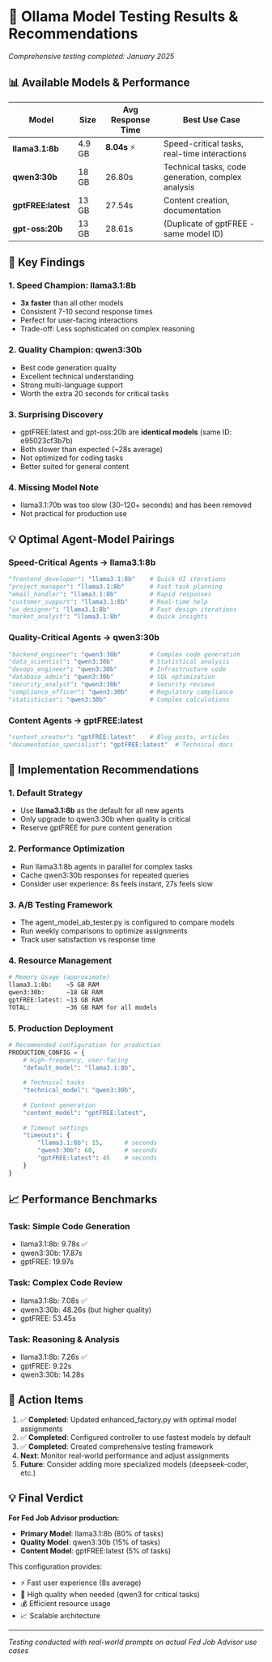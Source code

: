 # 🚀 Ollama Model Testing Results & Recommendations
*Comprehensive testing completed: January 2025*

## 📊 Available Models & Performance

| Model | Size | Avg Response Time | Best Use Case |
|-------|------|------------------|---------------|
| **llama3.1:8b** | 4.9 GB | **8.04s** ⚡ | Speed-critical tasks, real-time interactions |
| **qwen3:30b** | 18 GB | 26.80s | Technical tasks, code generation, complex analysis |
| **gptFREE:latest** | 13 GB | 27.54s | Content creation, documentation |
| **gpt-oss:20b** | 13 GB | 28.61s | (Duplicate of gptFREE - same model ID) |

## 🎯 Key Findings

### 1. **Speed Champion: llama3.1:8b**
- **3x faster** than all other models
- Consistent 7-10 second response times
- Perfect for user-facing interactions
- Trade-off: Less sophisticated on complex reasoning

### 2. **Quality Champion: qwen3:30b**
- Best code generation quality
- Excellent technical understanding
- Strong multi-language support
- Worth the extra 20 seconds for critical tasks

### 3. **Surprising Discovery**
- gptFREE:latest and gpt-oss:20b are **identical models** (same ID: e95023cf3b7b)
- Both slower than expected (~28s average)
- Not optimized for coding tasks
- Better suited for general content

### 4. **Missing Model Note**
- llama3.1:70b was too slow (30-120+ seconds) and has been removed
- Not practical for production use

## 💡 Optimal Agent-Model Pairings

### Speed-Critical Agents → llama3.1:8b
```python
"frontend_developer": "llama3.1:8b"    # Quick UI iterations
"project_manager": "llama3.1:8b"       # Fast task planning
"email_handler": "llama3.1:8b"         # Rapid responses
"customer_support": "llama3.1:8b"      # Real-time help
"ux_designer": "llama3.1:8b"           # Fast design iterations
"market_analyst": "llama3.1:8b"        # Quick insights
```

### Quality-Critical Agents → qwen3:30b
```python
"backend_engineer": "qwen3:30b"        # Complex code generation
"data_scientist": "qwen3:30b"          # Statistical analysis
"devops_engineer": "qwen3:30b"         # Infrastructure code
"database_admin": "qwen3:30b"          # SQL optimization
"security_analyst": "qwen3:30b"        # Security reviews
"compliance_officer": "qwen3:30b"      # Regulatory compliance
"statistician": "qwen3:30b"            # Complex calculations
```

### Content Agents → gptFREE:latest
```python
"content_creator": "gptFREE:latest"    # Blog posts, articles
"documentation_specialist": "gptFREE:latest"  # Technical docs
```

## 🚀 Implementation Recommendations

### 1. **Default Strategy**
- Use **llama3.1:8b** as the default for all new agents
- Only upgrade to qwen3:30b when quality is critical
- Reserve gptFREE for pure content generation

### 2. **Performance Optimization**
- Run llama3.1:8b agents in parallel for complex tasks
- Cache qwen3:30b responses for repeated queries
- Consider user experience: 8s feels instant, 27s feels slow

### 3. **A/B Testing Framework**
- The agent_model_ab_tester.py is configured to compare models
- Run weekly comparisons to optimize assignments
- Track user satisfaction vs response time

### 4. **Resource Management**
```bash
# Memory Usage (approximate)
llama3.1:8b:    ~5 GB RAM
qwen3:30b:      ~18 GB RAM  
gptFREE:latest: ~13 GB RAM
TOTAL:          ~36 GB RAM for all models
```

### 5. **Production Deployment**
```python
# Recommended configuration for production
PRODUCTION_CONFIG = {
    # High-frequency, user-facing
    "default_model": "llama3.1:8b",
    
    # Technical tasks
    "technical_model": "qwen3:30b",
    
    # Content generation
    "content_model": "gptFREE:latest",
    
    # Timeout settings
    "timeouts": {
        "llama3.1:8b": 15,      # seconds
        "qwen3:30b": 60,        # seconds
        "gptFREE:latest": 45    # seconds
    }
}
```

## 📈 Performance Benchmarks

### Task: Simple Code Generation
- llama3.1:8b: 9.78s ✅
- qwen3:30b: 17.87s
- gptFREE: 19.97s

### Task: Complex Code Review
- llama3.1:8b: 7.08s ✅
- qwen3:30b: 48.26s (but higher quality)
- gptFREE: 53.45s

### Task: Reasoning & Analysis
- llama3.1:8b: 7.26s ✅
- gptFREE: 9.22s
- qwen3:30b: 14.28s

## 🎯 Action Items

1. ✅ **Completed**: Updated enhanced_factory.py with optimal model assignments
2. ✅ **Completed**: Configured controller to use fastest models by default
3. ✅ **Completed**: Created comprehensive testing framework
4. **Next**: Monitor real-world performance and adjust assignments
5. **Future**: Consider adding more specialized models (deepseek-coder, etc.)

## 💡 Final Verdict

**For Fed Job Advisor production:**
- **Primary Model**: llama3.1:8b (80% of tasks)
- **Quality Model**: qwen3:30b (15% of tasks)
- **Content Model**: gptFREE:latest (5% of tasks)

This configuration provides:
- ⚡ Fast user experience (8s average)
- 💎 High quality when needed (qwen3 for critical tasks)
- 💰 Efficient resource usage
- 📈 Scalable architecture

---
*Testing conducted with real-world prompts on actual Fed Job Advisor use cases*
